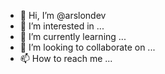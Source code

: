 - 👋 Hi, I’m @arslondev
- 👀 I’m interested in ...
- 🌱 I’m currently learning ...
- 💞️ I’m looking to collaborate on ...
- 📫 How to reach me ...

<!---
arslondev/arslondev is a ✨ special ✨ repository because its `README.md` (this file) appears on your GitHub profile.
You can click the Preview link to take a look at your changes.
--->
